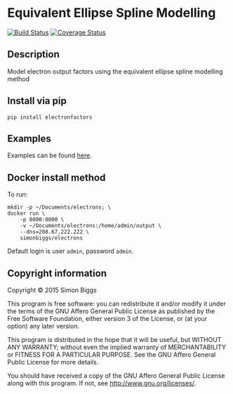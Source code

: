 # Equivalent Ellipse Spline Modelling

[![Build Status](https://travis-ci.org/SimonBiggs/equivalent-ellipse-spline-modelling.svg?branch=master)](https://travis-ci.org/SimonBiggs/equivalent-ellipse-spline-modelling)
[![Coverage Status](https://coveralls.io/repos/SimonBiggs/equivalent-ellipse-spline-modelling/badge.svg)](https://coveralls.io/r/SimonBiggs/equivalent-ellipse-spline-modelling)

## Description
Model electron output factors using the equivalent ellipse spline modelling method

## Install via pip

    pip install electronfactors

## Examples

Examples can be found [here](http://nbviewer.ipython.org/github/simonbiggs/equivalent-ellipse-spline-modelling/tree/master/examples/).

## Docker install method

To run:

    mkdir -p ~/Documents/electrons; \
    docker run \
        -p 8000:8000 \
        -v ~/Documents/electrons:/home/admin/output \
        --dns=208.67.222.222 \
        simonbiggs/electrons

Default login is user `admin`, password `admin`.

## Copyright information
Copyright &#169; 2015  Simon Biggs

This program is free software: you can redistribute it and/or modify
it under the terms of the GNU Affero General Public License as published
by the Free Software Foundation, either version 3 of the License, or
(at your option) any later version.

This program is distributed in the hope that it will be useful,
but WITHOUT ANY WARRANTY; without even the implied warranty of
MERCHANTABILITY or FITNESS FOR A PARTICULAR PURPOSE.  See the
GNU Affero General Public License for more details.

You should have received a copy of the GNU Affero General Public License
along with this program.  If not, see <http://www.gnu.org/licenses/>.
